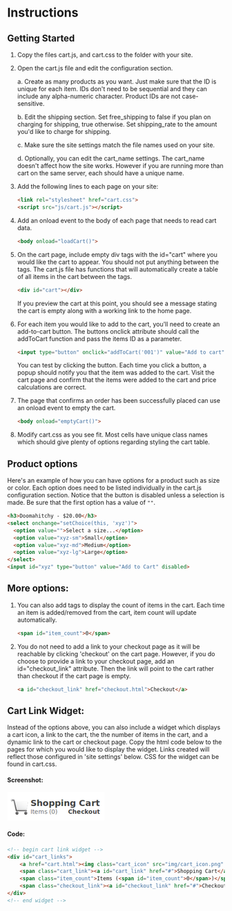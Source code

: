 # Instructions

## Getting Started

1. Copy the files cart.js, and cart.css to the folder with your site.

2. Open the cart.js file and edit the configuration section.

    a. Create as many products as you want. Just make sure that the ID is unique for each item. IDs don't need to be sequential and they can include any alpha-numeric character. Product IDs are not case-sensitive.

    b. Edit the shipping section. Set free_shipping to false if you plan on charging for shipping, true otherwise. Set shipping_rate to the amount you'd like to charge for shipping.

    c. Make sure the site settings match the file names used on your site.

    d. Optionally, you can edit the cart_name settings. The cart_name doesn't affect how the site works. However if you are running more than cart on the same server, each should have a unique name.

3. Add the following lines to each page on your site:

    ```html
    <link rel="stylesheet" href="cart.css">
    <script src="js/cart.js"></script>
    ```

4. Add an onload event to the body of each page that needs to read cart data.

    ```html
    <body onload="loadCart()">
    ```
5. On the cart page, include empty div tags with the id="cart" where you would like the cart to appear. You should not put anything between the tags. The cart.js file has functions that will automatically create a table of all items in the cart between the tags.

    ```html                                                        
    <div id="cart"></div>
    ```
   If you preview the cart at this point, you should see a message stating the cart is empty along with a working link to the home page.                              
6. For each item you would like to add to the cart, you'll need to create an add-to-cart button. The buttons onclick attribute should call the addToCart function and pass the items ID as a parameter.

    ```html
    <input type="button" onclick="addToCart('001')" value="Add to cart">
    ```
   You can test by clicking the button. Each time you click a button, a popup should notify you that the item was added to the cart. Visit the cart page and confirm that the items were added to the cart and price calculations are correct.

7. The page that confirms an order has been successfully placed can use an onload event to empty the cart.                                                                   
    ```html
    <body onload="emptyCart()">
    ```
8. Modify cart.css as you see fit. Most cells have unique class names which should give plenty of options regarding styling the cart table.                           

## Product options

Here's an example of how you can have options for a product such as size or color.
Each option does need to be listed individually in the cart.js configuration section.
Notice that the button is disabled unless a selection is made. Be sure that the first
option has a value of `""`.

```html
<h3>Doomahitchy - $20.00</h3>
<select onchange="setChoice(this, 'xyz')">
  <option value="">Select a size...</option>
  <option value="xyz-sm">Small</option>
  <option value="xyz-md">Medium</option>
  <option value="xyz-lg">Large</option>
</select>
<input id="xyz" type="button" value="Add to Cart" disabled>
```

## More options:

1. You can also add tags to display the count of items in the cart. Each time an item is added/removed from the cart, item count will update automatically.

    ```html
    <span id="item_count">0</span>
    ```

2. You do not need to add a link to your checkout page as it will  be reachable by clicking 'checkout' on the cart page. However, if you do choose to provide a link to your checkout page, add an id="checkout_link" attribute. Then the link will point to the cart rather than checkout if the cart page is empty.

    ```html
    <a id="checkout_link" href="checkout.html">Checkout</a>
    ```

## Cart Link Widget:

Instead of the options above, you can also include a widget which displays a cart icon, a link to the cart, the the number of items in the cart, and a dynamic link to the cart or checkout page. Copy the html code below to the pages for which you would like to display the widget. Links created will reflect those configured in 'site settings' below. CSS for the widget can be found in cart.css.

#### Screenshot:

![cart widget](resources/widget_screenshot.png)

#### Code:

```html
<!-- begin cart link widget -->
<div id="cart_links">
    <a href="cart.html"><img class="cart_icon" src="img/cart_icon.png" alt="cart icon" /></a>
    <span class="cart_link"><a id="cart_link" href="#">Shopping Cart</a></span> <br />
    <span class="item_count">Items (<span id="item_count">0</span>)</span>
    <span class="checkout_link"><a id="checkout_link" href="#">Checkout</a></span>
</div>
<!-- end widget -->
```

